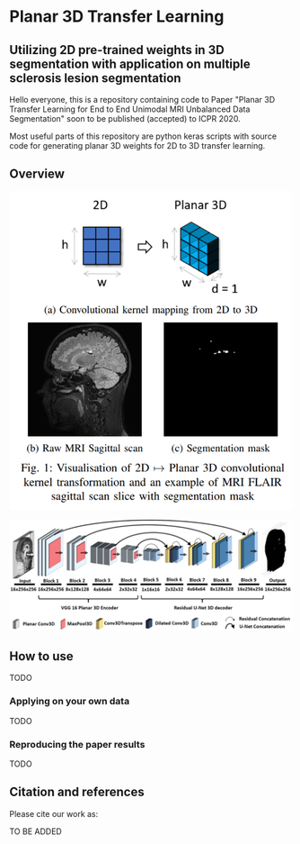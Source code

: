 # Planar 3D Transfer Learning
## Utilizing 2D pre-trained weights in 3D segmentation with application on multiple sclerosis lesion segmentation

Hello everyone, this is a repository containing code to Paper "Planar 3D Transfer Learning for End to End Unimodal MRI Unbalanced Data Segmentation" soon to be published (accepted) to ICPR 2020.

Most useful parts of this repository are python keras scripts with source code for generating planar 3D weights for 2D to 3D transfer learning.

## Overview

<p align="center">
  <img width="600" src="img/abstract.png"> <br>
</p>

<p align="center">
  <img width="1200" src="img/architecture.PNG"> <br>
</p>

## How to use
TODO

### Applying on your own data
TODO

### Reproducing the paper results
TODO


## Citation and references

Please cite our work as:

TO BE ADDED
